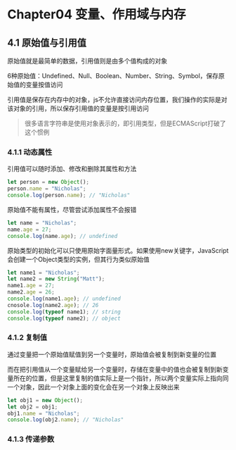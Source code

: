 # Chapter04 变量、作用域与内存

## 4.1 原始值与引用值

原始值就是最简单的数据，引用值则是由多个值构成的对象

6种原始值：Undefined、Null、Boolean、Number、String、Symbol，保存原始值的变量按值访问

引用值是保存在内存中的对象，js不允许直接访问内存位置，我们操作的实际是对该对象的引用，所以保存引用值的变量是按引用访问

> 很多语言字符串是使用对象表示的，即引用类型，但是ECMAScript打破了这个惯例

### 4.1.1 动态属性

引用值可以随时添加、修改和删除其属性和方法

```javascript
let person = new Object();
person.name = "Nicholas";
console.log(person.name); // "Nicholas"
```

原始值不能有属性，尽管尝试添加属性不会报错

```javascript
let name = "Nicholas";
name.age = 27;
console.log(name.age); // undefined
```

原始类型的初始化可以只使用原始字面量形式。如果使用new关键字，JavaScript会创建一个Object类型的实例，但其行为类似原始值

```javascript
let name1 = "Nicholas";
let name2 = new String("Matt");
name1.age = 27;
name2.age = 26;
console.log(name1.age); // undefined
cnosole.log(name2.age); // 26
console.log(typeof name1); // string
console.log(typeof name2); // object
```

### 4.1.2 复制值

通过变量把一个原始值赋值到另一个变量时，原始值会被复制到新变量的位置

而在把引用值从一个变量赋给另一个变量时，存储在变量中的值也会被复制到新变量所在的位置，但是这里复制的值实际上是一个指针，所以两个变量实际上指向同一个对象，因此一个对象上面的变化会在另一个对象上反映出来

```javascript
let obj1 = new Object();
let obj2 = obj1;
obj1.name = "Nicholas";
console.log(obj2.name); // "Nicholas"
```

### 4.1.3 传递参数



